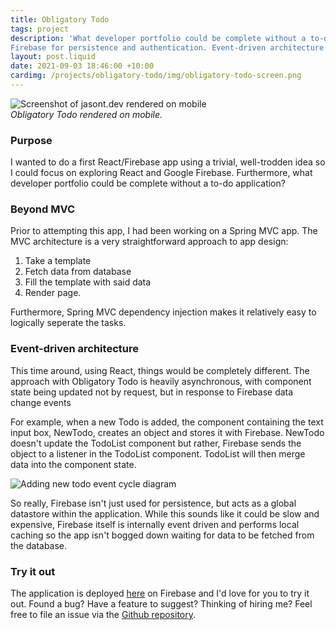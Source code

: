 ```yaml
---
title: Obligatory Todo
tags: project
description: 'What developer portfolio could be complete without a to-do app? Uses React,
Firebase for persistence and authentication. Event-driven architecture.'
layout: post.liquid
date: 2021-09-03 18:46:00 +10:00
cardimg: /projects/obligatory-todo/img/obligatory-todo-screen.png
---
```


![Screenshot of jasont.dev rendered on mobile](./img/obligatory-todo-screen.png)  
*Obligatory Todo rendered on mobile.*  
### Purpose
I wanted to do a first React/Firebase app using a trivial, well-trodden idea so I could
focus on exploring React and Google Firebase. Furthermore, what developer portfolio could be complete
without a to-do application?

### Beyond MVC
Prior to attempting this app, I had been working on a Spring MVC app. The MVC architecture is
a very straightforward approach to app design:
1. Take a template
2. Fetch data from database
3. Fill the template with said data
4. Render page.

Furthermore, Spring MVC dependency injection makes it relatively easy to logically seperate the tasks.  
### Event-driven architecture
This time around, using React, things would be completely different. The approach with Obligatory Todo is heavily asynchronous, with component state being updated not by 
request, but in response to Firebase data change events

For example, when a new Todo is added, the component containing the text input box, NewTodo, creates an object and stores it with Firebase. NewTodo doesn't update the TodoList component but rather, Firebase sends the object to a listener in the TodoList component. TodoList will then merge data into the component state.
  
![Adding new todo event cycle diagram](./img/obligatory-todo-event-cycle.png)

So really, Firebase isn't just used for persistence, but acts as a global datastore within the application. While this sounds like it could be slow and expensive, Firebase itself is internally event driven and performs local caching so the app isn't bogged down waiting for data to be fetched from the database.
### Try it out
The application is deployed [here](https://todo.jasont.dev/) on Firebase and I'd love for you to try it out. Found a bug? Have a feature to suggest? Thinking of hiring me? Feel free to file an issue via the [Github repository](https://github.com/jasontdev/obligatory-todo).

